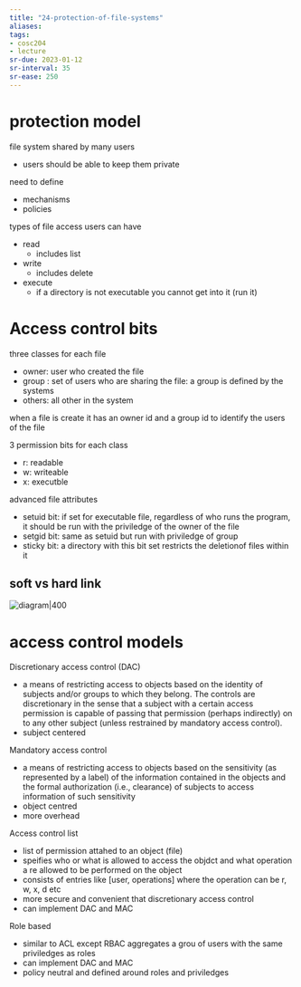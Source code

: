 ```yaml
---
title: "24-protection-of-file-systems"
aliases: 
tags: 
- cosc204
- lecture
sr-due: 2023-01-12
sr-interval: 35
sr-ease: 250
---
```


# protection model
file system shared by many users
- users should be able to keep them private

need to define
- mechanisms
- policies

types of file access users can have
- read
	- includes list
- write
	- includes delete	
- execute
	- if a directory is not executable you cannot get into it (run it) 

# Access control bits
three classes for each file
- owner: user who created the file
- group : set of users who are sharing the file: a group is defined by the systems
- others: all other in the system

when a file is create it has an owner id and a group id to identify the users of the file 

3 permission bits for each class
- r: readable
- w: writeable
- x: executble

advanced file attributes
- setuid bit: if set for executable file, regardless of who runs the program, it should be run with the priviledge of the owner of the file
- setgid bit: same as setuid but run with priviledge of group
- sticky bit: a directory with this bit set restricts the deletionof files within it

## soft vs hard link
![diagram|400](https://i.imgur.com/DEvbJRN.png)

# access control models
Discretionary access control (DAC)
- a means of restricting access to objects based on the identity of subjects and/or groups to which they belong. The controls are discretionary in the sense that a subject with a certain access permission is capable of passing that permission (perhaps indirectly) on to any other subject (unless restrained by mandatory access control).
- subject centered

Mandatory access control
- a means of restricting access to objects based on the sensitivity (as represented by a label) of the information contained in the objects and the formal authorization (i.e., clearance) of subjects to access information of such sensitivity
- object centred  
- more overhead

Access control list
- list of permission attahed to an object (file)
- speifies who or what is allowed to access the objdct and what operation a re allowed to be performed on the object
- consists of entries like [user, operations] where the operation can be r, w, x, d etc
- more secure and convenient that discretionary access control
- can implement DAC and MAC

Role based
- similar to ACL except RBAC aggregates a grou of users with the same priviledges as roles
- can implement DAC and MAC
- policy neutral and defined around roles and priviledges